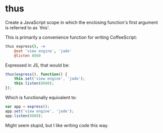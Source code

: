 thus
====

Create a JavaScript scope in which the enclosing function's first argument is referred to as `this'.

This is primarily a convenience function for writing CoffeeScript:

```coffeescript
thus express(), ->
	@set 'view engine', 'jade'
	@listen 8080
```

Expressed in JS, that would be:

```javascript
thus(express(), function() {
	this.set('view engine', 'jade');
	this.listen(8080);
});
```

Which is functionally equivalent to:

```javascript
var app = express();
app.set('view engine', 'jade');
app.listen(8080);
```

Might seem stupid, but I like writing code this way.